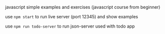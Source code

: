 javascript simple examples and exercises (javascript course from beginner)

use `npm start` to run live server (port 12345) and show examples

use `npm run todo-server` to run json-server used with todo app
